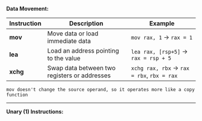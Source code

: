 
**Data Movement:** 

| Instruction | Description                                  | Example                                    |
| ----------- | -------------------------------------------- | ------------------------------------------ |
| **mov**     | Move data or load immediate data             | `mov rax, 1` → `rax = 1`                   |
| **lea**     | Load an address pointing to the value        | `lea rax, [rsp+5]` → `rax = rsp + 5`       |
| **xchg**    | Swap data between two registers or addresses | `xchg rax, rbx` → `rax = rbx`, `rbx = rax` |

	mov doesn't change the source operand, so it operates more like a copy function

-------------------------------------------

**Unary (1) Instructions:** 


